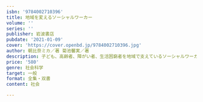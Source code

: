```yaml
---
isbn: '9784002710396'
title: 地域を変えるソーシャルワーカー
volume: ''
series: ''
publisher: 岩波書店
pubdate: '2021-01-09'
cover: 'https://cover.openbd.jp/9784002710396.jpg'
author: 朝比奈ミカ／著 菊池馨実／著
description: 子ども、高齢者、障がい者、生活困窮者を地域で支えているソーシャルワーカー。コロナ禍での実践など新たな試みを語る。
price: '580'
genre: 社会科学
target: 一般
format: 全集・双書
content: 社会

---
```

